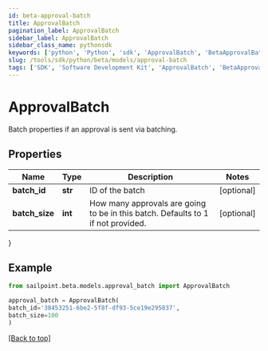 ```yaml
---
id: beta-approval-batch
title: ApprovalBatch
pagination_label: ApprovalBatch
sidebar_label: ApprovalBatch
sidebar_class_name: pythonsdk
keywords: ['python', 'Python', 'sdk', 'ApprovalBatch', 'BetaApprovalBatch'] 
slug: /tools/sdk/python/beta/models/approval-batch
tags: ['SDK', 'Software Development Kit', 'ApprovalBatch', 'BetaApprovalBatch']
---
```


# ApprovalBatch

Batch properties if an approval is sent via batching.

## Properties

Name | Type | Description | Notes
------------ | ------------- | ------------- | -------------
**batch_id** | **str** | ID of the batch | [optional] 
**batch_size** | **int** | How many approvals are going to be in this batch. Defaults to 1 if not provided. | [optional] 
}

## Example

```python
from sailpoint.beta.models.approval_batch import ApprovalBatch

approval_batch = ApprovalBatch(
batch_id='38453251-6be2-5f8f-df93-5ce19e295837',
batch_size=100
)

```
[[Back to top]](#) 

